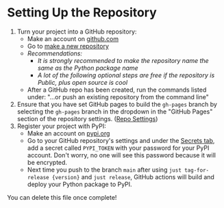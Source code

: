 # Setting Up the Repository

1. Turn your project into a GitHub repository:
    - Make an account on [github.com](https://github.com)
    - Go to [make a new repository](https://github.com/new)
    - _Recommendations:_
        - _It is strongly recommended to make the repository name the same as the Python
            package name_
        - _A lot of the following optional steps are *free* if the repository is Public,
            plus open source is cool_
    - After a GitHub repo has been created, run the commands listed under:
        "...or push an existing repository from the command line"
2. Ensure that you have set GitHub pages to build the `gh-pages` branch by selecting the
   `gh-pages` branch in the dropdown in the "GitHub Pages" section of the
   repository settings.
   ([Repo Settings](https://github.com/bioio-devs/bioio-czi/settings))
3. Register your project with PyPI:
    - Make an account on [pypi.org](https://pypi.org)
    - Go to your GitHub repository's settings and under the
      [Secrets tab](https://github.com/bioio-devs/bioio-czi/settings/secrets/actions),
      add a secret called `PYPI_TOKEN` with your password for your PyPI account.
      Don't worry, no one will see this password because it will be encrypted.
    - Next time you push to the branch `main` after using
      `just tag-for-release {version}` and `just release`, GitHub
      actions will build and deploy your Python package to PyPI.

You can delete this file once complete!
